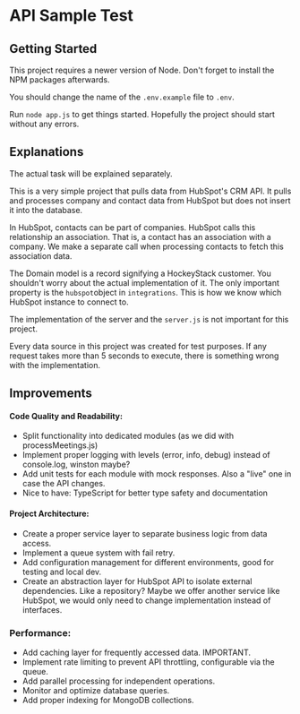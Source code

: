 # API Sample Test

## Getting Started

This project requires a newer version of Node. Don't forget to install the NPM packages afterwards.

You should change the name of the ```.env.example``` file to ```.env```.

Run ```node app.js``` to get things started. Hopefully the project should start without any errors.

## Explanations

The actual task will be explained separately.

This is a very simple project that pulls data from HubSpot's CRM API. It pulls and processes company and contact data from HubSpot but does not insert it into the database.

In HubSpot, contacts can be part of companies. HubSpot calls this relationship an association. That is, a contact has an association with a company. We make a separate call when processing contacts to fetch this association data.

The Domain model is a record signifying a HockeyStack customer. You shouldn't worry about the actual implementation of it. The only important property is the ```hubspot```object in ```integrations```. This is how we know which HubSpot instance to connect to.

The implementation of the server and the ```server.js``` is not important for this project.

Every data source in this project was created for test purposes. If any request takes more than 5 seconds to execute, there is something wrong with the implementation.

## Improvements

#### Code Quality and Readability:

- Split functionality into dedicated modules (as we did with processMeetings.js)
- Implement proper logging with levels (error, info, debug) instead of console.log, winston maybe?
- Add unit tests for each module with mock responses. Also a "live" one in case the API changes.
- Nice to have: TypeScript for better type safety and documentation

#### Project Architecture:

- Create a proper service layer to separate business logic from data access.
- Implement a queue system with fail retry.
- Add configuration management for different environments, good for testing and local dev.
- Create an abstraction layer for HubSpot API to isolate external dependencies. Like a repository? Maybe we offer another service like HubSpot, we would only need to change implementation instead of interfaces.

### Performance:

- Add caching layer for frequently accessed data. IMPORTANT.
- Implement rate limiting to prevent API throttling, configurable via the queue.
- Add parallel processing for independent operations.
- Monitor and optimize database queries.
- Add proper indexing for MongoDB collections.